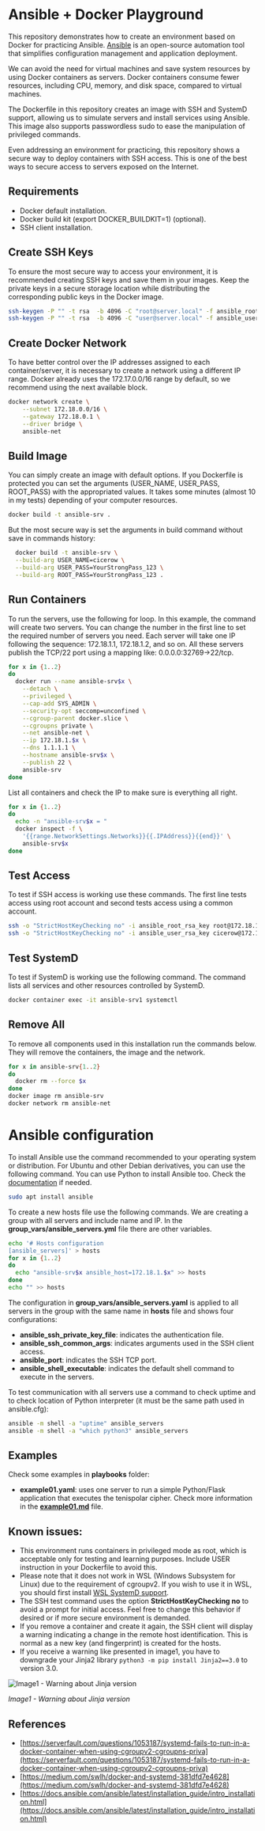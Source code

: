# Ansible + Docker Playground

This repository demonstrates how to create an environment based on Docker for practicing Ansible. [Ansible](https://www.ansible.com/) is an open-source automation tool that simplifies configuration management and application deployment.

We can avoid the need for virtual machines and save system resources by using Docker containers as servers. Docker containers consume fewer resources, including CPU, memory, and disk space, compared to virtual machines.

The Dockerfile in this repository creates an image with SSH and SystemD support, allowing us to simulate servers and install services using Ansible. This image also supports passwordless sudo to ease the manipulation of privileged commands.

Even addressing an environment for practicing, this repository shows a secure way to deploy containers with SSH access. This is one of the best ways to secure access to servers exposed on the Internet. 

## Requirements

- Docker default installation.
- Docker build kit (export DOCKER_BUILDKIT=1) (optional).
- SSH client installation.

## Create SSH Keys

To ensure the most secure way to access your environment, it is recommended creating SSH keys and save them in your images. Keep the private keys in a secure storage location while distributing the corresponding public keys in the Docker image.

```bash
ssh-keygen -P "" -t rsa  -b 4096 -C "root@server.local" -f ansible_root_rsa_key
ssh-keygen -P "" -t rsa  -b 4096 -C "user@server.local" -f ansible_user_rsa_key
```

## Create Docker Network

To have better control over the IP addresses assigned to each container/server, it is necessary to create a network using a different IP range. Docker already uses the 172.17.0.0/16 range by default, so we recommend using the next available block.

```bash
docker network create \
    --subnet 172.18.0.0/16 \
    --gateway 172.18.0.1 \
    --driver bridge \
    ansible-net
```

## Build Image

You can simply create an image with default options. If you Dockerfile is protected you can set the arguments (USER_NAME, USER_PASS, ROOT_PASS) with the appropriated values. It takes some minutes (almost 10 in my tests) depending of your computer resources.

```bash
docker build -t ansible-srv .
```

But the most secure way is set the arguments in build command without save in commands history:

```bash
  docker build -t ansible-srv \
  --build-arg USER_NAME=cicerow \
  --build-arg USER_PASS=YourStrongPass_123 \
  --build-arg ROOT_PASS=YourStrongPass_123 .
```

## Run Containers

To run the servers, use the following for loop. In this example, the command will create two servers. You can change the number in the first line to set the required number of servers you need. Each server will take one IP following the sequence: 172.18.1.1, 172.18.1.2, and so on. All these servers publish the TCP/22 port using a mapping like: 0.0.0.0:32769->22/tcp. 

```bash
for x in {1..2}
do
  docker run --name ansible-srv$x \
    --detach \
    --privileged \
    --cap-add SYS_ADMIN \
    --security-opt seccomp=unconfined \
    --cgroup-parent docker.slice \
    --cgroupns private \
    --net ansible-net \
    --ip 172.18.1.$x \
    --dns 1.1.1.1 \
    --hostname ansible-srv$x \
    --publish 22 \
    ansible-srv
done
```

List all containers and check the IP to make sure is everything all right.

```bash
for x in {1..2}
do
  echo -n "ansible-srv$x = "
  docker inspect -f \
    '{{range.NetworkSettings.Networks}}{{.IPAddress}}{{end}}' \
    ansible-srv$x
done
```

## Test Access

To test if SSH access is working use these commands. The first line tests access using root account and second tests access using a common account.

```bash
ssh -o "StrictHostKeyChecking no" -i ansible_root_rsa_key root@172.18.1.1
ssh -o "StrictHostKeyChecking no" -i ansible_user_rsa_key cicerow@172.18.1.1
```

## Test SystemD

To test if SystemD is working use the following command. The command lists all services and other resources controlled by SystemD.

```bash
docker container exec -it ansible-srv1 systemctl
```

## Remove All

To remove all components used in this installation run the commands below. They will remove the containers, the image and the network.

```bash
for x in ansible-srv{1..2}
do
  docker rm --force $x
done
docker image rm ansible-srv
docker network rm ansible-net
```


# Ansible configuration

To install Ansible use the command recommended to your operating system or distribution. For Ubuntu and other Debian derivatives, you can use the following command. You can use Python to install Ansible too. Check the [documentation](https://docs.ansible.com/ansible/latest/installation_guide/intro_installation.html) if needed.


```bash
sudo apt install ansible
```

To create a new hosts file use the following commands. We are creating a group with all servers and include name and IP. In the **group_vars/ansible_servers.yml** file there are other variables. 

```bash
echo '# Hosts configuration
[ansible_servers]' > hosts
for x in {1..2}
do 
  echo "ansible-srv$x ansible_host=172.18.1.$x" >> hosts
done
echo "" >> hosts
```

The configuration  in **group_vars/ansible_servers.yaml** is applied to all servers in the group with the same name in **hosts** file and shows four configurations:

- **ansible_ssh_private_key_file**: indicates the authentication file.
- **ansible_ssh_common_args**: indicates arguments used in the SSH client access.
- **ansible_port**: indicates the SSH TCP port.
- **ansible_shell_executable**: indicates the default shell command to execute in the servers.


To test communication with all servers use a command to check uptime and to check location of Python interpreter (it must be the same path used in ansible.cfg):

```bash
ansible -m shell -a "uptime" ansible_servers
ansible -m shell -a "which python3" ansible_servers
```

## Examples

Check some examples in **playbooks** folder:
- **example01.yaml**: uses one server to run a simple Python/Flask application that executes the tenispolar cipher. Check more information in the **[example01.md](playbooks/example01.md)** file.

##  Known issues:
- This environment runs containers in privileged mode as root, which is acceptable only for testing and learning purposes. Include USER instruction in your Dockerfile to avoid this.
- Please note that it does not work in WSL (Windows Subsystem for Linux) due to the requirement of cgroupv2. If you wish to use it in WSL, you should first install [WSL SystemD support](https://devblogs.microsoft.com/commandline/systemd-support-is-now-available-in-wsl/).
- The SSH test command uses the option **StrictHostKeyChecking no** to avoid a prompt for initial access. Feel free to change this behavior if desired or if more secure environment is demanded.
- If you remove a container and create it again, the SSH client will display a warning indicating a change in the remote host identification. This is normal as a new key (and fingerprint) is created for the hosts.
- If you receive a warning like presented in image1, you have to downgrade your Jinja2 library ```python3 -m pip install Jinja2==3.0``` to version 3.0.

![Image1 - Warning about Jinja version](images/image1.png)

*Image1 - Warning about Jinja version*


## References

- [https://serverfault.com/questions/1053187/systemd-fails-to-run-in-a-docker-container-when-using-cgroupv2-cgroupns-priva](https://serverfault.com/questions/1053187/systemd-fails-to-run-in-a-docker-container-when-using-cgroupv2-cgroupns-priva)
- [https://medium.com/swlh/docker-and-systemd-381dfd7e4628](https://medium.com/swlh/docker-and-systemd-381dfd7e4628)
- [https://docs.ansible.com/ansible/latest/installation_guide/intro_installation.html](https://docs.ansible.com/ansible/latest/installation_guide/intro_installation.html)

